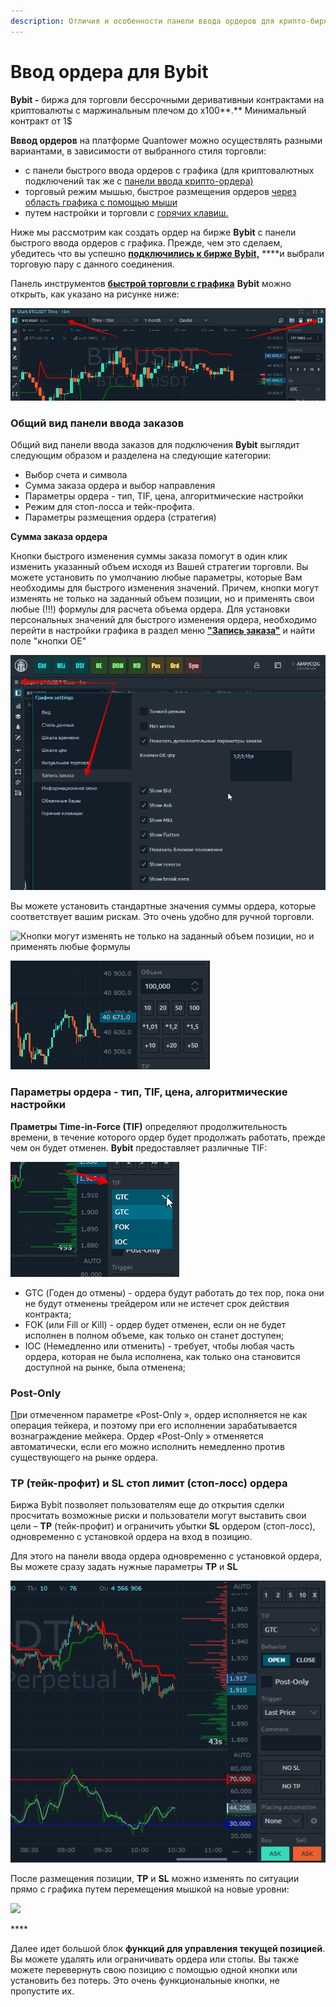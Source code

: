 ```yaml
---
description: Отличия и особенности панели ввода ордеров для крипто-биржи Bybit
---
```


# Ввод ордера для Bybit

**Bybit -** биржа для торговли бессрочными  деривативныи контрактами на криптовалюты с маржинальным плечом до х100**.** Минимальный контракт от 1$

**Вввод ордеров** на платформе Quantower можно осуществлять разными вариантами, в зависимости от выбранного стиля торговли:

* с панели быстрого ввода ордеров с графика \(для криптовалютных подключений так же с [панели ввода крипто-ордера\)](https://help.quantower.com.ru/trading-panels/crypto-order-entry)
* торговый режим мышью, быстрое размещения ордеров [через область графика с помощью мыши](https://help.quantower.com.ru/analytics-panels/chart/general-overview#verkhnyaya-panel-instrumentov-grafika)
*  путем настройки и торговли с [горячих клавиш. ](https://help.quantower.com.ru/analytics-panels/chart/chart-settings#goryachie-klavishi)

Ниже мы рассмотрим как создать ордер на бирже **Bybit** с панели быстрого ввода ордеров с графика. Прежде, чем это сделаем, убедитесь что вы успешно [**подключились к бирже Bybit,**](https://help.quantower.com.ru/connections/connection-to-bybit) ****и выбрали торговую пару с данного соединения.

Панель инструментов [**быстрой торговли с графика**](https://help.quantower.com.ru/analytics-panels/chart/chart-trading) **Bybit**  можно открыть, как указано на рисунке ниже:

![](../../.gitbook/assets/panel-oredra-baibit.png)

###  **Общий вид панели ввода** заказов

Общий вид панели ввода заказов для подключения **Bybit** выглядит следующим образом и разделена на следующие категории:

* Выбор счета и символа
* Сумма заказа ордера и выбор направления
* Параметры ордера - тип, TIF, цена, алгоритмические настройки
* Режим для стоп-лосса и тейк-профита. 
* Параметры размещения ордера \(стратегия\)



**Сумма заказа ордера** 

Кнопки быстрого изменения суммы заказа помогут в один клик изменить указанный объем исходя из Вашей стратегии торговли. Вы можете установить по умолчанию любые параметры, которые Вам необходимы для быстрого изменения значений. Причем, кнопки могут изменять не только на заданный объем позиции, но и применять свои любые \(!!!\) формулы для расчета объема ордера.  Для установки персональных значений для быстрого изменения ордера, необходимо перейти в настройки графика в раздел меню [**"Запись заказа"**](https://help.quantower.com.ru/analytics-panels/chart/chart-settings#vvod-ordera) и найти поле "кнопки OE"

![](../../.gitbook/assets/nastroika-knopok-dlya-vvoda-ordera.png)

Вы можете установить стандартные значения суммы ордера, которые  соответствует вашим рискам. Это очень удобно для ручной торговли.

![&#x41A;&#x43D;&#x43E;&#x43F;&#x43A;&#x438; &#x43C;&#x43E;&#x433;&#x443;&#x442; &#x438;&#x437;&#x43C;&#x435;&#x43D;&#x44F;&#x442;&#x44C; &#x43D;&#x435; &#x442;&#x43E;&#x43B;&#x44C;&#x43A;&#x43E; &#x43D;&#x430; &#x437;&#x430;&#x434;&#x430;&#x43D;&#x43D;&#x44B;&#x439; &#x43E;&#x431;&#x44A;&#x435;&#x43C; &#x43F;&#x43E;&#x437;&#x438;&#x446;&#x438;&#x438;, &#x43D;&#x43E; &#x438; &#x43F;&#x440;&#x438;&#x43C;&#x435;&#x43D;&#x44F;&#x442;&#x44C; &#x43B;&#x44E;&#x431;&#x44B;&#x435; &#x444;&#x43E;&#x440;&#x43C;&#x443;&#x43B;&#x44B;](../../.gitbook/assets/zapis-zakaza-izmenenie-knopok.png)

![](../../.gitbook/assets/knopki-oe-v-deistvii.gif)

### Параметры ордера - тип, TIF, цена, алгоритмические настройки

**Праметры Time-in-Force \(TIF\)** определяют продолжительность времени, в течение которого ордер будет продолжать работать, прежде чем он будет отменен.  **Bybit** предоставляет различные TIF:

![](../../.gitbook/assets/tif.png)

* GTC \(Годен до отмены\) - ордера будут работать до тех пор, пока они не будут отменены трейдером или не истечет срок действия контракта;
* FOK \(или Fill or Kill\) - ордер будет отменен, если он не будет исполнен в полном объеме, как только он станет доступен;
* IOC \(Немедленно или отменить\) - требует, чтобы любая часть ордера, которая не была исполнена, как только она становится доступной на рынке, была отменена;

### Post-Only 

 [П](https://help.bybit.com/hc/en-us/articles/360039749433)ри отмеченном параметре «Post-Only », ордер  исполняется не как операция тейкера, и поэтому при его исполнении зарабатывается вознаграждение мейкера. Ордер «Post-Only » отменяется автоматически, если его можно исполнить немедленно против существующего на рынке ордера.

### **TP \(тейк-профит\) и SL стоп лимит \(стоп-лосс\) ордера** 

 Биржа Bybit позволяет пользователям еще до открытия  сделки просчитать возможные риски и пользователи могут выставить свои цели – **TP** \(тейк-профит\) и ограничить убытки **SL** ордером \(стоп-лосс\), одновременно с установкой ордера на вход в позицию.

Для этого на панели ввода ордера одновременно с установкой ордера, Вы можете сразу задать нужные параметры **TP**  и **SL** 

![](../../.gitbook/assets/stop-los-knopki.gif)

После размещения позиции, **TP**  и **SL** можно изменять по ситуации прямо с графика путем перемещения мышкой на новые уровни:

![](../../.gitbook/assets/stop-i-teik-baibit.gif)

\*\*\*\*

Далее идет большой блок **функций для управления текущей позицией**. Вы можете удалять или ограничивать ордера или стопы. Вы также можете перевернуть свою позицию с помощью одной кнопки или установить без потерь. Это очень функциональные кнопки, не пропустите их.











  


















